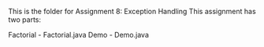This is the folder for Assignment 8: Exception Handling This assignment has two parts:

Factorial - Factorial.java
Demo - Demo.java
